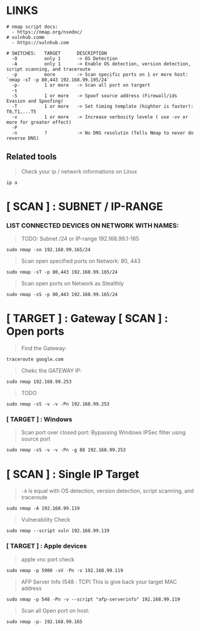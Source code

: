 # LINKS
```
# nmap script docs:
  - https://nmap.org/nsedoc/
# vulnhub.comm
  - https://vulnhub.com
```

```
# SWITCHES:   TARGET      DESCRIPTION
  -O          only 1      -> OS Detection
  -A          only 1      -> Enable OS detection, version detection, script scanning, and traceroute
  -p          more        -> Scan specific ports on 1 or more host: `nmap -sT -p 80,443 192.168.99.195/24`
  -p-         1 or more   -> Scan all port on targert
  -s
  -S          1 or more   -> Spoof source address (Firewall/ids Evasion and Spoofing) 
  -T          1 or more   -> Set timing template (highter is faster): T0,T1,...T5
  -v          1 or more   -> Increase verbosity levele ( use -vv or more for greater effect)
  -P
  -n          ?           -> No DNS resolutin (Tells Nmap to never do reverse DNS)
```

## Related tools
> Check your ip / network informations on Linux
```
ip a 
```



# [ SCAN ] : SUBNET / IP-RANGE 

### LIST CONNECTED DEVICES ON NETWORK WITH NAMES:

> TODO: Subnet /24 or IP-range 192.168.99.1-165
```
sudo nmap -sn 192.168.99.165/24
```

> Scan open specified ports on Network: 80, 443
```
sudo nmap -sT -p 80,443 192.168.99.165/24
```

> Scan open ports on Network as Stealthly
```
sudo nmap -sS -p 80,443 192.168.99.165/24
``` 

# [ TARGET ] : Gateway [ SCAN ] : Open ports

> Find the Gateway:
```
traceroute google.com
```

> Chekc the GATEWAY IP:
```
sudo nmap 192.168.99.253
```

> TODO
```
sudo nmap -sS -v -v -Pn 192.168.99.253
```

### [ TARGET ] : Windows
> Scan port over closed port:
> Bypassing Windows IPSec filter using source port
```
sudo nmap -sS -v -v -Pn -g 88 192.168.99.253
```


# [ SCAN ] : Single IP Target

> `-A` is equal with OS detection, version detection, script scanning, and traceroute
```
sudo nmap -A 192.168.99.119
```

> Vulnerability Check
```
sudo nmap --script vuln 192.168.99.119
```

### [ TARGET ] : Apple devices
> apple vnc port check
```
sudo nmap -p 5900 -sV -Pn -v 192.168.99.119
```

> AFP Server Info (548 : TCP) 
> This is give back your target MAC address
```
sudo nmap -p 548 -Pn -v --script "afp-serverinfo" 192.168.99.119
```


> Scan all Open port on host:
```
sudo nmap -p- 192.168.99.165
```

